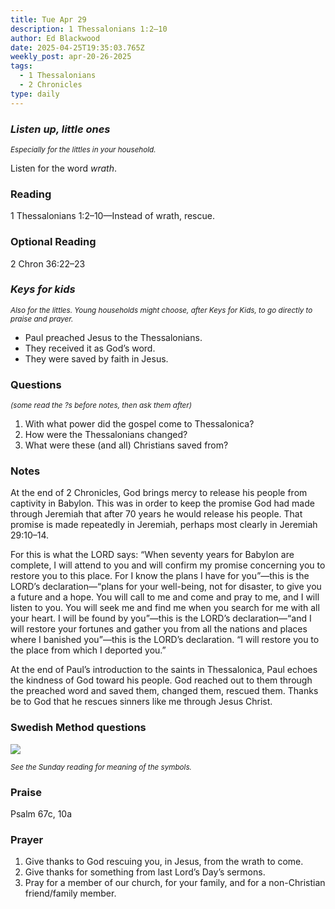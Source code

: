 ```yaml
---
title: Tue Apr 29
description: 1 Thessalonians 1:2–10
author: Ed Blackwood
date: 2025-04-25T19:35:03.765Z
weekly_post: apr-20-26-2025
tags:
  - 1 Thessalonians
  - 2 Chronicles
type: daily
---
```

### *Listen up, little ones*

<div><small><i>Especially for the littles in your household.</i></small></div>

Listen for the word *wrath*.

### Reading

1 Thessalonians 1:2–10—Instead of wrath, rescue.

### Optional Reading

2 Chron 36:22–23

### *Keys for kids*

<div><small><i>Also for the littles. Young households might choose, after Keys for Kids, to go directly to praise and prayer.</i></small></div>

* Paul preached Jesus to the Thessalonians.
* They received it as God’s word.
* They were saved by faith in Jesus.

### Questions

<div><small><i>(some read the ?s before notes, then ask them after)</i></small></div>

1. With what power did the gospel come to Thessalonica?
2. How were the Thessalonians changed?
3. What were these (and all) Christians saved from?

### Notes

At the end of 2 Chronicles, God brings mercy to release his people from captivity in Babylon. This was in order to keep the promise God had made through Jeremiah that after 70 years he would release his people. That promise is made repeatedly in Jeremiah, perhaps most clearly in Jeremiah 29:10–14.

For this is what the LORD says: “When seventy years for Babylon are complete, I will attend to you and will confirm my promise concerning you to restore you to this place. For I know the plans I have for you”—this is the LORD’s declaration—“plans for your well-being, not for disaster, to give you a future and a hope. You will call to me and come and pray to me, and I will listen to you. You will seek me and find me when you search for me with all your heart. I will be found by you”—this is the LORD’s declaration—“and I will restore your fortunes and gather you from all the nations and places where I banished you”—this is the LORD’s declaration. “I will restore you to the place from which I deported you.”

At the end of Paul’s introduction to the saints in Thessalonica, Paul echoes the kindness of God toward his people. God reached out to them through the preached word and saved them, changed them, rescued them. Thanks be to God that he rescues sinners like me through Jesus Christ.

### Swedish Method questions

![](/static/img/family_worship_study_ed-swedish_questions.png)

<div><small><i>See the Sunday reading for meaning of the symbols.</i></small></div>

### Praise

P﻿salm 67c, 10a

### Prayer

1. Give thanks to God rescuing you, in Jesus, from the wrath to come.
2. Give thanks for something from last Lord’s Day’s sermons.
3. Pray for a member of our church, for your family, and for a non-Christian friend/family member.